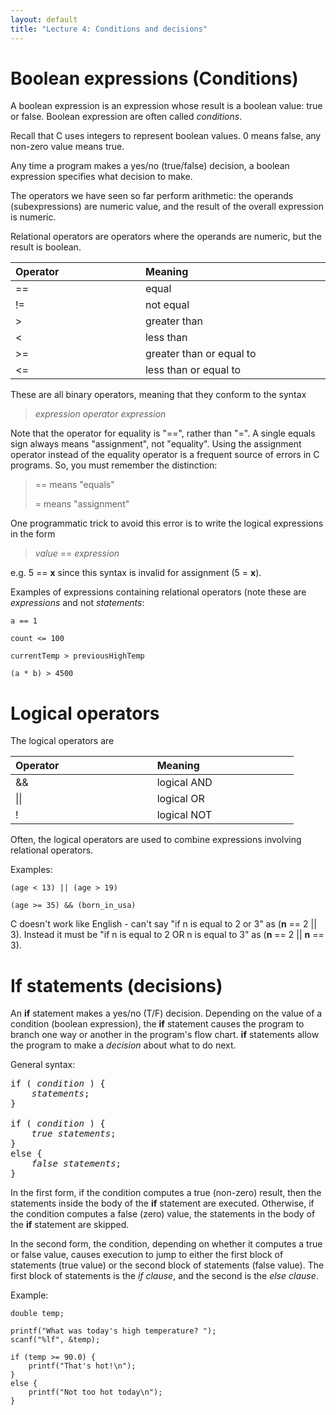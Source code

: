 ```yaml
---
layout: default
title: "Lecture 4: Conditions and decisions"
---
```


Boolean expressions (Conditions)
================================

A boolean expression is an expression whose result is a boolean value: true or false. Boolean expression are often called *conditions*.

Recall that C uses integers to represent boolean values. 0 means false, any non-zero value means true.

Any time a program makes a yes/no (true/false) decision, a boolean expression specifies what decision to make.

The operators we have seen so far perform arithmetic: the operands (subexpressions) are numeric value, and the result of the overall expression is numeric.

Relational operators are operators where the operands are numeric, but the result is boolean.

<table>
<col width="26%" />
<col width="37%" />
<thead>
<tr class="header">
<th align="left"><strong>Operator</strong></th>
<th align="left"><strong>Meaning</strong></th>
</tr>
</thead>
<tbody>
<tr class="odd">
<td align="left">==</td>
<td align="left">equal</td>
</tr>
<tr class="even">
<td align="left">!=</td>
<td align="left">not equal</td>
</tr>
<tr class="odd">
<td align="left">&gt;</td>
<td align="left">greater than</td>
</tr>
<tr class="even">
<td align="left">&lt;</td>
<td align="left">less than</td>
</tr>
<tr class="odd">
<td align="left">&gt;=</td>
<td align="left">greater than or equal to</td>
</tr>
<tr class="even">
<td align="left">&lt;=</td>
<td align="left">less than or equal to</td>
</tr>
</tbody>
</table>

These are all binary operators, meaning that they conform to the syntax

> *expression operator expression*

Note that the operator for equality is "==", rather than "=". A single equals sign always means "assignment", not "equality". Using the assignment operator instead of the equality operator is a frequent source of errors in C programs. So, you must remember the distinction:

> == means "equals"
>
> = means "assignment"

One programmatic trick to avoid this error is to write the logical expressions in the form

> *value* == *expression*

e.g. 5 == **x** since this syntax is invalid for assignment (5 = **x**).

Examples of expressions containing relational operators (note these are *expressions* and not *statements*:

    a == 1

    count <= 100

    currentTemp > previousHighTemp

    (a * b) > 4500

Logical operators
=================

The logical operators are

<table>
<col width="23%" />
<col width="23%" />
<thead>
<tr class="header">
<th align="left"><strong>Operator</strong></th>
<th align="left"><strong>Meaning</strong></th>
</tr>
</thead>
<tbody>
<tr class="odd">
<td align="left">&amp;&amp;</td>
<td align="left">logical AND</td>
</tr>
<tr class="even">
<td align="left">||</td>
<td align="left">logical OR</td>
</tr>
<tr class="odd">
<td align="left">!</td>
<td align="left">logical NOT</td>
</tr>
</tbody>
</table>

Often, the logical operators are used to combine expressions involving relational operators.

Examples:

    (age < 13) || (age > 19)

    (age >= 35) && (born_in_usa)

C doesn't work like English - can't say "if n is equal to 2 or 3" as (**n** == 2 || 3). Instead it must be "if n is equal to 2 OR n is equal to 3" as (**n** == 2 || **n** == 3).

If statements (decisions)
=========================

An **if** statement makes a yes/no (T/F) decision. Depending on the value of a condition (boolean expression), the **if** statement causes the program to branch one way or another in the program's flow chart. **if** statements allow the program to make a *decision* about what to do next.

General syntax:

<pre>
if ( <i>condition</i> ) {
	<i>statements</i>;
}

if ( <i>condition</i> ) {
	<i>true statements</i>;
}
else {
	<i>false statements</i>;
}
</pre>

In the first form, if the condition computes a true (non-zero) result, then the statements inside the body of the **if** statement are executed. Otherwise, if the condition computes a false (zero) value, the statements in the body of the **if** statement are skipped.

In the second form, the condition, depending on whether it computes a true or false value, causes execution to jump to either the first block of statements (true value) or the second block of statements (false value). The first block of statements is the *if clause*, and the second is the *else clause*.

Example:

    double temp;

    printf("What was today's high temperature? ");
    scanf("%lf", &temp);

    if (temp >= 90.0) {
        printf("That's hot!\n");
    }
    else {
        printf("Not too hot today\n");
    }
